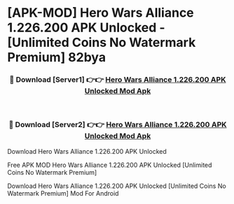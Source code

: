 # [APK-MOD] Hero Wars  Alliance 1.226.200 APK Unlocked - [Unlimited Coins No Watermark Premium] 82bya



<div align="center">
<h3>🔴 Download [Server1] 👉👉 <a href="https://momento.my/?title=Hero_Wars__Alliance_1.226.200_APK_Unlocked">Hero Wars  Alliance 1.226.200 APK Unlocked Mod Apk</a></h3><br>

<h3>🔴 Download [Server2] 👉👉 <a href="https://momento.my/?title=Hero_Wars__Alliance_1.226.200_APK_Unlocked">Hero Wars  Alliance 1.226.200 APK Unlocked Mod Apk</a></h3>
</div>



Download Hero Wars  Alliance 1.226.200 APK Unlocked 

Free APK MOD Hero Wars  Alliance 1.226.200 APK Unlocked [Unlimited Coins No Watermark Premium]

Download Hero Wars  Alliance 1.226.200 APK Unlocked [Unlimited Coins No Watermark Premium] Mod For Android
